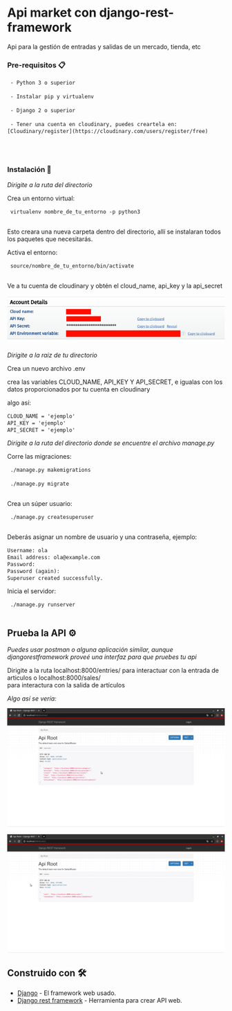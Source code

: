 # Api market con django-rest-framework

 Api para la gestión de entradas y salidas de un mercado, tienda, etc


### Pre-requisitos 📋

```
 - Python 3 o superior

 - Instalar pip y virtualenv

 - Django 2 o superior

 - Tener una cuenta en cloudinary, puedes creartela en: [Cloudinary/register](https://cloudinary.com/users/register/free) 

 


```

### Instalación 🔧

 _Dirigite a la ruta del directorio_

 Crea un entorno virtual:
```
 virtualenv nombre_de_tu_entorno -p python3
 
```
 Esto creara una nueva carpeta dentro del directorio, allí se instalaran todos los paquetes que necesitarás.

 Activa el entorno:
```
 source/nombre_de_tu_entorno/bin/activate
 
```

 Ve a tu cuenta de cloudinary y obtén el cloud_name, api_key y la api_secret

 ![Texto alternativo](images/cloudinary.png "Cloudinary dashboard")

  _Dirigite a la raiz de tu directorio_

 Crea un nuevo archivo .env

 crea las variables CLOUD_NAME, API_KEY Y API_SECRET, e igualas con los datos proporcionados por tu cuenta en cloudinary
  
 algo así:

 ```
 CLOUD_NAME = 'ejemplo'
 API_KEY = 'ejemplo'
 API_SECRET = 'ejemplo'
 
```
 

 _Dirigite a la ruta del directorio donde se encuentre el archivo manage.py_

 Corre las migraciones:

```
 ./manage.py makemigrations

 ./manage.py migrate
 
```
Crea un súper usuario:

```
 ./manage.py createsuperuser
 
```
 Deberás asignar un nombre de usuario y una contraseña, ejemplo:

    Username: ola
    Email address: ola@example.com
    Password:
    Password (again):
    Superuser created successfully.

 Inicia el servidor:

```
 ./manage.py runserver
 
```

## Prueba la API ⚙️

_Puedes usar postman o alguna aplicación similar, aunque djangorestframework proveé una interfaz para que pruebes tu api_

 Dirigite a la ruta localhost:8000/entries/ para interactuar con la entrada de articulos o localhost:8000/sales/  
 para interactura con la salida de artículos

_Algo así se vería:_

![Texto alternativo](images/apiroot.png "Apiroot entries")

![Texto alternativo](images/apirootsales.png "Apiroot sales")


## Construido con 🛠️

* [Django](https://www.djangoproject.com/) - El framework web usado.
* [Django rest framework](https://www.django-rest-framework.org/) - Herramienta para crear API web.


